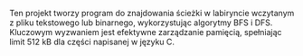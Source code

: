 Ten projekt tworzy program do znajdowania ścieżki w labiryncie wczytanym z pliku tekstowego lub binarnego, wykorzystując algorytmy BFS i DFS. Kluczowym wyzwaniem jest efektywne zarządzanie pamięcią, spełniając limit 512 kB dla części napisanej w języku C.
